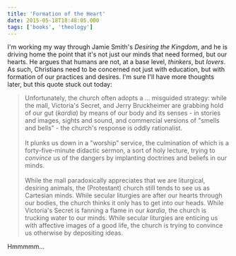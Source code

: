 ```yaml
---
title: 'Formation of the Heart'
date: 2015-05-18T18:48:05.000
tags: ['books', 'theology']
---
```


I'm working my way through Jamie Smith's _Desiring the Kingdom_, and he is driving home the point that it's not just our minds that need formed, but our hearts. He argues that humans are not, at a base level, _thinkers_, but _lovers_. As such, Christians need to be concerned not just with education, but with formation of our practices and desires. I'm sure I'll have more thoughts later, but this quote stuck out today:

> Unfortunately, the church often adopts a ... misguided strategy: while the mall, Victoria's Secret, and Jerry Bruckheimer are grabbing hold of our gut (_kardia_) by means of our body and its senses - in stories and images, sights and sound, and commercial versions of "smells and bells" - the church's response is oddly rationalist.  
> <br/>
> It plunks us down in a "worship" service, the culmination of which is a forty-five-minute didactic sermon, a sort of holy lecture, trying to *convince* us of the dangers by implanting doctrines and beliefs in our minds.  
> <br/>
> While the mall paradoxically appreciates that we are liturgical, desiring animals, the (Protestant) church still tends to see us as Cartesian minds. While secular liturgies are after our hearts through our bodies, the church thinks it only has to get into our heads. While Victoria's Secret is fanning a flame in our _kardia_, the church is trucking water to our minds. While secular liturgies are enticing us with affective images of a good life, the church is trying to convince us otherwise by depositing ideas.

Hmmmmm...
